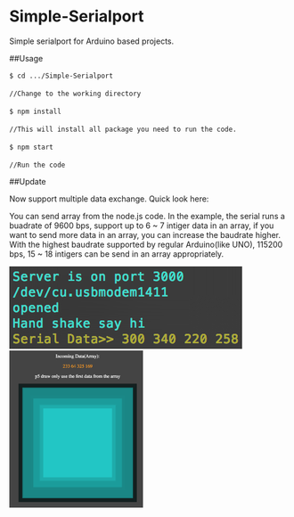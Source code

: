 # Simple-Serialport
Simple serialport for Arduino based projects.


##Usage
```
$ cd .../Simple-Serialport

//Change to the working directory

$ npm install

//This will install all package you need to run the code.

$ npm start

//Run the code
```
##Update

Now support multiple data exchange. Quick look here:

You can send array from the node.js code. In the example, the serial runs a buadrate of 9600 bps, support up to 6 ~ 7 intiger data in an array, if you want to send more data in an array, you can increase the baudrate higher. With the highest baudrate supported by regular Arduino(like UNO), 115200 bps, 15 ~ 18 intigers can be send in an array appropriately.

<img src = "https://github.com/Rubinhuang9239/Simple-Serialport/blob/master/array.png">

<img width="240" src = "https://github.com/Rubinhuang9239/Simple-Serialport/blob/master/screenshot.png">

